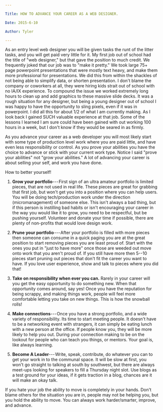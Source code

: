 ```yaml
---

Title: HOW TO ADVANCE YOUR CAREER AS A WEB DESIGNER.

Date: 2015-6-10

Author: Tyler

---
```


As an entry level web designer you will be given tasks the runt of the litter tasks, and you will get paid very little for it. My first job out of school had the title of "web designer," but that gave the position to much credit. We frequently joked that our job was to "make it pretty." We took large 75+ page powerpoint presentations that were mostly text heavy, and make them more professional for presentations. We did this from within the shackles of not being able to simplify data, or shorten presentation. I don't blame the company or coworkers at all, they were hiring kids strait out of school with no IA/IX experience. To compound the issue we worked extremely long hours to clean up and add graphics to these massive slide decks. It was a rough situation for any designer, but being a young designer out of school I was happy to have the opportunity to sling pixels, even if it was in powerpoint. I did all this for about 1/2 of what I am currently making. As I look back I gained SUCH valuable experience at that job. Some of the lessons I learned I am sure could have been gained with out working 100 hours in a week, but I don't know if they would be seared in as firmly.

As you advance your career as a web developer you will most likely start with some type of production level work where you are paid little, and have even less responsibility or control. As you prove your abilities you have the choice to advance or stick with your current work type. Notice I said "prove your abilities" not "grow your abilities." A lot of advancing your career is about selling your self, and work you have done.

How to better yourself!

1.  **Grow your portfolio**--- First sign of an ultra amateur portfolio is limited pieces, that are not used in real life. These pieces are great for grabbing that first job, but won't get you into a position where you can help users. You will be doing tech/production work under the direction (micromanagement) of someone else. This isn't always a bad thing, but if this person is instilling bad habits or isn't encouraging your career in the way you would like it to grow, you need to be respectful, but be pushing yourself. Volunteer and donate your time if possible, there are plenty of non-profits that would love design work.

2.  **Prune your portfolio** --- After your portfolio is filled with more pieces then someone can consume in a quick paging you are at the great position to start removing pieces you are least proud of. Start with the ones you put in "just to have more" once those are weeded out move onto work that you aren't proud of. If you still have more then 5--10 pieces start pruning out pieces that don't fit the career you want to have. If you love user experience, show and talk to pieces where you did that!

3.  **Take on responsibility when ever you can.** Rarely in your career will you get the easy opportunity to do something new. When that opportunity comes around, say yes! Once you have the reputation for being scrappy, and making things work, people will feel more comfortable letting you take on new things. This is how the snowball rolls!

4.  **Make connections**--- Once you have a strong portfolio, and a wide variety of responsibility. Its time to start meeting people. It doesn't have to be a networking event with strangers, it can simply be eating lunch with a new person at the office. If people know you, they will be more likely to help you out. During your connection making to be on the lookout for people who can teach you things, or mentors. Your goal is, like always learning.

5.  **Become A Leader**--- Write, speak, contribute, do whatever you can to get your work in to the communal space. It will be slow at first, you won't go straight to talking at south by southwest, but there are always meet-ups looking for speakers to fill a Thursday night slot. Use blogs as a test ground for your ideas, if it gets traction in a blog, chances are it will make an okay talk.

If you hate your job the ability to move is completely in your hands. Don't blame others for the situation you are in, people may not be helping you, but you hold the ability to move. You can always work harder/smarter, improve, and advance.